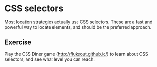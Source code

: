 # CSS selectors
Most location strategies actually use CSS selectors. These are a fast and powerful way to locate elements, and should be the preferred approach.

## Exercise
Play the CSS Diner game  (http://flukeout.github.io/) to learn about CSS selectors, and see what level you can reach.
